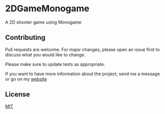 
# 2DGameMonogame

A 2D shooter game using Monogame

## Contributing
Pull requests are welcome. For major changes, please open an issue first to discuss what you would like to change.

Please make sure to update tests as appropriate.

If you want to have more information about the project, send me a message or go on my  [website](https://tristanblc.github.io/)

## License
[MIT](https://choosealicense.com/licenses/mit/)
